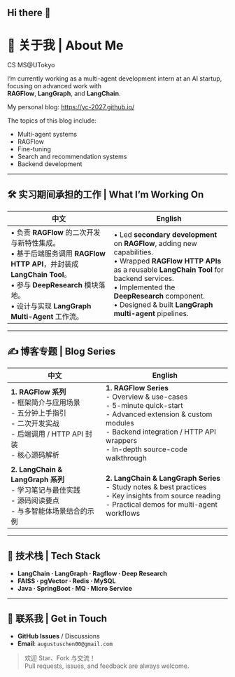 ## Hi there 👋

<!--
**Omari-00/Omari-00** is a ✨ _special_ ✨ repository because its `README.md` (this file) appears on your GitHub profile.

Here are some ideas to get you started:

- 🔭 I’m currently working on ...
- 🌱 I’m currently learning ...
- 👯 I’m looking to collaborate on ...
- 🤔 I’m looking for help with ...
- 💬 Ask me about ...
- 📫 How to reach me: ...
- 😄 Pronouns: ...
- ⚡ Fun fact: ...
-->

<!-- README.md -->

# 🌟 关于我 | About Me
CS MS@UTokyo

I’m currently working as a multi-agent development intern at an AI startup, focusing on advanced work with  
**RAGFlow**, **LangGraph**, and **LangChain**.

My personal blog: https://yc-2027.github.io/ 

The topics of this blog include:
* Multi-agent systems
* RAGFlow  
* Fine-tuning
* Search and recommendation systems
* Backend development

---

## 🛠️  实习期间承担的工作 | What I’m Working On

| 中文 | English |
| --- | --- |
| • 负责 **RAGFlow** 的二次开发与新特性集成。<br/>• 基于后端服务调用 **RAGFlow HTTP API**，并封装成 **LangChain Tool**。<br/>• 参与 **DeepResearch** 模块落地。<br/>• 设计与实现 **LangGraph Multi-Agent** 工作流。 | • Led **secondary development** on **RAGFlow**, adding new capabilities.<br/>• Wrapped **RAGFlow HTTP APIs** as a reusable **LangChain Tool** for backend services.<br/>• Implemented the **DeepResearch** component.<br/>• Designed & built **LangGraph multi-agent** pipelines. |

---

## ✍️ 博客专题 | Blog Series

| 中文 | English |
| --- | --- |
| **1. RAGFlow 系列**<br/>- 框架简介与应用场景<br/>- 五分钟上手指引<br/>- 二次开发实战<br/>- 后端调用 / HTTP API 封装<br/>- 核心源码解析 | **1. RAGFlow Series**<br/>- Overview & use-cases<br/>- 5-minute quick-start<br/>- Advanced extension & custom modules<br/>- Backend integration / HTTP API wrappers<br/>- In-depth source-code walkthrough |
| **2. LangChain & LangGraph 系列**<br/>- 学习笔记与最佳实践<br/>- 源码阅读要点<br/>- 与多智能体场景结合的示例 | **2. LangChain & LangGraph Series**<br/>- Study notes & best practices<br/>- Key insights from source reading<br/>- Practical demos for multi-agent workflows |

---

## 🚀 技术栈 | Tech Stack

- **LangChain · LangGraph · Ragflow · Deep Research**
- **FAISS · pgVector · Redis · MySQL**
- **Java · SpringBoot · MQ · Micro Service**

---

## 🤝 联系我 | Get in Touch
- **GitHub Issues** / Discussions  
- **Email**: `augustuschen00@gmail.com`

> 欢迎 Star、Fork 与交流！  
> Pull requests, issues, and feedback are always welcome.  
